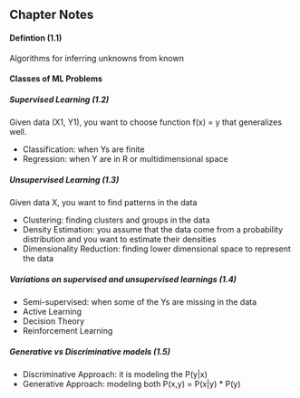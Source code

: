## Chapter Notes
#### Defintion (1.1)
Algorithms for inferring unknowns from known
#### Classes of ML Problems
##### Supervised Learning (1.2)
Given data (X1, Y1), you want to choose function f(x) = y  that generalizes well.
* Classification: when Ys are finite
* Regression: when Y are in R or multidimensional space
##### Unsupervised Learning (1.3)
Given data X, you want to find patterns in the data
* Clustering: finding clusters and groups in the data
* Density Estimation: you assume that the data come from a probability distribution and you want to estimate their densities 
* Dimensionality Reduction: finding lower dimensional space to represent the data
##### Variations on supervised and unsupervised learnings (1.4)
* Semi-supervised: when some of the Ys are missing in the data
* Active Learning
* Decision Theory
* Reinforcement Learning 
##### Generative vs Discriminative models (1.5)
* Discriminative Approach: it is modeling the P(y|x)
* Generative Approach: modeling both P(x,y) = P(x|y) * P(y)
